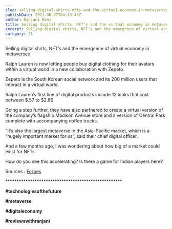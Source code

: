 ```yaml
---
slug: selling-digital-shirts-nfts-and-the-virtual-economy-in-metaverses
publishDate: 2021-08-27T04:33:45Z
author: Ranjani Mani
title: Selling digital shirts, NFT’s and the virtual economy in metaverses 
excerpt: Selling digital shirts, NFT’s and the emergence of virtual economy in metaverses Ralph Lauren is now letting people buy digital clothing for their avatars within a virtual world in a new collaboration with Zepeto. Zepeto is the South Korean social network and its 200 million users that interact in a virtual world. Ralph Lauren’s first  ... 
category: 21
---
```


Selling digital shirts, NFT’s and the emergence of virtual economy in metaverses

Ralph Lauren is now letting people buy digital clothing for their avatars within a virtual world in a new collaboration with Zepeto.

Zepeto is the South Korean social network and its 200 million users that interact in a virtual world. 

Ralph Lauren’s first line of digital products include 12 looks that cost between $.57 to $2.86 

Going a step further, they have also partnered to create a virtual version of the company’s flagship Madison Avenue store and a version of Central Park complete with accompanying coffee trucks.

“It’s also the largest metaverse in the Asia-Pacific market, which is a “hugely important market for us”, said their chief digital officer.

And a few months ago, I was wondering about how big of a market could exist for NFTs.

How do you see this accelerating? Is there a game for Indian players here?

Sources : [Forbes](https://www.forbes.com/sites/martyswant/2021/08/25/ralph-lauren-is-now-selling-digital-apparel-for-avatars-inside-of-zepeto/?sh=6bac676e3690)

\*\*\*\*\*\*\*\*\*\*\*\*\*\*\*\*\*\*\*\*\*\*\*\*\*\*\*\*\*\*\*\*\*\*\*\*\*\*\*\*\*\*\*\*\*\*\*\*\*\*\*\*

**#technologiesofthefuture**

**#metaverse**

**#digitaleconomy**

**#reviewswithranjani**